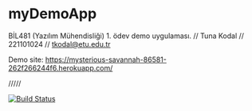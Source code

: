 # myDemoApp
BİL481 (Yazılım Mühendisliği) 1. ödev demo uygulaması.
// Tuna Kodal 
// 221101024
// tkodal@etu.edu.tr

Demo site: https://mysterious-savannah-86581-262f266244f6.herokuapp.com/

/////

[![Build Status](https://app.travis-ci.com/tunakodal/myDemoApp.svg?token=yEfF2zeaybgqPpoBLsmG&branch=main)](https://app.travis-ci.com/tunakodal/myDemoApp)
